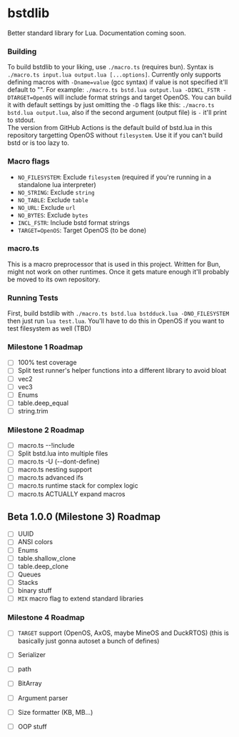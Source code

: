 # bstdlib
Better standard library for Lua. Documentation coming soon.
### Building
To build bstdlib to your liking, use `./macro.ts` (requires bun). Syntax is `./macro.ts input.lua output.lua [...options]`. Currently only supports defining macros with `-Dname=value` (gcc syntax) if value is not specified it'll default to "".
For example: `./macro.ts bstd.lua output.lua -DINCL_FSTR -DTARGET=OpenOS` will include format strings and target OpenOS. You can build it with default settings by just omitting the `-D` flags like this: `./macro.ts bstd.lua output.lua`, also if the second argument (output file) is `-` it'll print to stdout.  
The version from GitHub Actions is the default build of bstd.lua in this repository targetting OpenOS without `filesystem`. Use it if you can't build bstd or is too lazy to.
### Macro flags
- `NO_FILESYSTEM`: Exclude `filesystem` (required if you're running in a standalone lua interpreter)
- `NO_STRING`: Exclude `string`
- `NO_TABLE`: Exclude `table`
- `NO_URL`: Exclude `url`
- `NO_BYTES`: Exclude `bytes`
- `INCL_FSTR`: Include bstd format strings
- `TARGET=OpenOS`: Target OpenOS (to be done)
### macro.ts
This is a macro preprocessor that is used in this project. Written for Bun, might not work on other runtimes. Once it gets mature enough it'll probably be moved to its own repository.
### Running Tests
First, build bstdlib with `./macro.ts bstd.lua bstdduck.lua -DNO_FILESYSTEM` then just run `lua test.lua`. You'll have to do this in OpenOS if you want to test filesystem as well (TBD)
### Milestone 1 Roadmap
- [ ] 100% test coverage
- [ ] Split test runner's helper functions into a different library to avoid bloat
- [ ] vec2
- [ ] vec3
- [ ] Enums
- [ ] table.deep\_equal
- [ ] string.trim
### Milestone 2 Roadmap
- [ ] macro.ts --!include
- [ ] Split bstd.lua into multiple files
- [ ] macro.ts -U (--dont-define)
- [ ] macro.ts nesting support
- [ ] macro.ts advanced ifs
- [ ] macro.ts runtime stack for complex logic
- [ ] macro.ts ACTUALLY expand macros
## Beta 1.0.0 (Milestone 3) Roadmap
- [ ] UUID
- [ ] ANSI colors
- [ ] Enums
- [ ] table.shallow\_clone
- [ ] table.deep\_clone
- [ ] Queues
- [ ] Stacks
- [ ] binary stuff
- [ ] `MIX` macro flag to extend standard libraries
### Milestone 4 Roadmap
- [ ] `TARGET` support (OpenOS, AxOS, maybe MineOS and DuckRTOS) (this is basically just gonna autoset a bunch of defines)
- [ ] Serializer
- [ ] path
- [ ] BitArray
- [ ] Argument parser
- [ ] Size formatter (KB, MB...)
- [ ] OOP stuff

